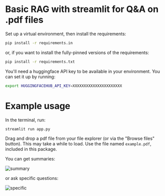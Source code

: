 # Basic RAG with streamlit for Q&A on .pdf files
Set up a virtual environment, then install the requirements:
```bash
pip install -r requirements.in
```

or, if you want to install the fully-pinned versions of the requirements:
```bash
pip install -r requirements.txt
```

You'll need a huggingface API key to be available in your environment. You can set it up by running:
```bash
export HUGGINGFACEHUB_API_KEY=XXXXXXXXXXXXXXXXXXXXXX
```

# Example usage
In the terminal, run:
```
streamlit run app.py
```

Drag and drop a pdf file from your file explorer (or via the "Browse files" button). This may take a while to load. Use the file named `example.pdf`, included in this package.

You can get summaries:

![summary](https://github.com/rkdan/pdfReader/blob/main/img/summary.png?raw=True)

or ask specific questions:

![specific](https://github.com/rkdan/pdfReader/blob/main/img/specific.png?raw=True)
